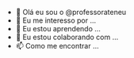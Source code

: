 - 👋 Olá eu sou o @professorateneu
- 👀 Eu me interesso por ...
- 🌱 Eu estou aprendendo ...
- 💞️ Eu estou colaborando com ...
- 📫 Como me encontrar ...

<!---
professorateneu/professorateneu is a ✨ special ✨ repository because its `README.md` (this file) appears on your GitHub profile.
You can click the Preview link to take a look at your changes.
--->
